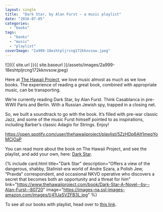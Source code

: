 ```yaml
---
layout: single
title:  "Dark Star, by Alan Furst — a music playlist"
date: "2016-07-05"
categories: 
  - "books"
tags: 
  - "books"
  - "music"
  - "playlist"
coverImage: "2a999-18eshtpljrcng172kknvsow.jpeg"
---
```


![]({{ site.url }}{{ site.baseurl }}/assets/images/2a999-18eshtpljrcng172kknvsow.jpeg)

Here at [The Hawaii Project](https://www.thehawaiiproject.com), we love music almost as much as we love books. The experience of reading a great book, combined with appropriate music, can be transporting.

We’re currently reading Dark Star, by Alan Furst. Think Casablanca in pre-WWII Paris and Berlin. With a Russian Jewish spy, trapped in a closing net.

So, we built a soundtrack to go with the book. It’s filled with pre-war classic Jazz, and some of the music Furst himself pointed to as inspirations, including Barber’s classic Adagio for Strings. Enjoy!

https://open.spotify.com/user/thehawaiiproject/playlist/5ZzHDp6AIt1meqYoMCjOaP

You can read more about the book on The Hawaii Project, and see the playlist, and add your own, here: [Dark Star](https://www.thehawaiiproject.com/book/Dark-Star-A-Novel--by--Alan-Furst--80720).

{% include card.html
   title="Dark Star"
   description="Offers a view of the dangerous, shabby, Stalinist-era world of Andre Szara, a Polish Jew, “Pravda” correspondent, and occasional NKVD operative who discovers a secret that becomes both an opportunity and a threat for him"
   link="https://www.thehawaiiproject.com/book/Dark-Star-A-Novel--by--Alan-Furst--80720"
   image="https://images-na.ssl-images-amazon.com/images/I/41UaSVZFB3L.jpg"
%}


To see all our books with playlist, head over to [this link](https://www.thehawaiiproject.com/channel/best--book-music-playlists--books).
